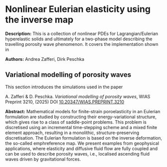 # Nonlinear Eulerian elasticity using the inverse map

**Description:** This is a collection of nonlinear PDEs for Lagrangian/Eulerian hyperelastic solids and ultimately for a two-phase model describing the travelling porosity wave phenomenon. It covers the implementation shown in 

**Authors:** Andrea Zafferi, Dirk Peschka

## Variational modelling of porosity waves

This section introduces the simulations used in the paper

A. Zafferi & D. Peschka. *Variational modelling of porosity waves*, WIAS Preprint 3210, (2025) DOI [10.20347/WIAS.PREPRINT.3210](http://dx.doi.org/10.20347/WIAS.PREPRINT.3210)

**Abstract:** Mathematical models for finite-strain poroelasticity in an Eulerian formulation are studied by constructing their energy-variational structure, which gives rise to a class of saddle-point problems. This problem is discretised using an incremental time-stepping scheme and a mixed finite element approach, resulting in a monolithic, structure-preserving discretisation. The Eulerian formulation is based on the inverse deformation, the so-called emphreference map. We present examples from geophysical applications, where elasticity and diffusive fluid flow are fully coupled and can be used to describe porosity waves, i.e., localised ascending fluid waves driven by gravitational forces. 
